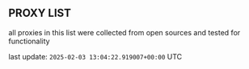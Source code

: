 ## PROXY LIST

all proxies in this list were collected from open sources and tested for functionality

last update: `2025-02-03 13:04:22.919007+00:00` UTC